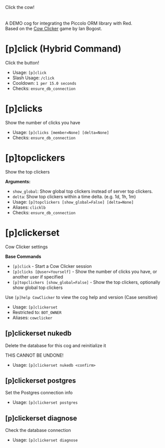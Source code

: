 Click the cow!<br/><br/><br/>A DEMO cog for integrating the Piccolo ORM library with Red.<br/>Based on the [Cow Clicker](https://en.wikipedia.org/wiki/Cow_Clicker) game by Ian Bogost.

# [p]click (Hybrid Command)

Click the button!<br/>

- Usage: `[p]click`
- Slash Usage: `/click`
- Cooldown: `1 per 15.0 seconds`
- Checks: `ensure_db_connection`

# [p]clicks

Show the number of clicks you have<br/>

- Usage: `[p]clicks [member=None] [delta=None]`
- Checks: `ensure_db_connection`

# [p]topclickers

Show the top clickers<br/>

**Arguments:**<br/>

- `show_global`: Show global top clickers instead of server top clickers.<br/>
- `delta`: Show top clickers within a time delta. (e.g. 1d, 1h, 1m)<br/>
- Usage: `[p]topclickers [show_global=False] [delta=None]`
- Aliases: `clicklb`
- Checks: `ensure_db_connection`

# [p]clickerset

Cow Clicker settings<br/>

**Base Commands**<br/>

- `[p]click` - Start a Cow Clicker session<br/>
- `[p]clicks [@user=Yourself]` - Show the number of clicks you have, or another user if specified<br/>
- `[p]topclickers [show_global=False]` - Show the top clickers, optionally show global top clickers<br/>

Use `[p]help CowClicker` to view the cog help and version (Case sensitive)<br/>

- Usage: `[p]clickerset`
- Restricted to: `BOT_OWNER`
- Aliases: `cowclicker`

## [p]clickerset nukedb

Delete the database for this cog and reinitialize it<br/>

THIS CANNOT BE UNDONE!<br/>

- Usage: `[p]clickerset nukedb <confirm>`

## [p]clickerset postgres

Set the Postgres connection info<br/>

- Usage: `[p]clickerset postgres`

## [p]clickerset diagnose

Check the database connection<br/>

- Usage: `[p]clickerset diagnose`

